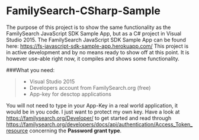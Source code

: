 # FamilySearch-CSharp-Sample
The purpose of this project is to show the same functionality as the FamilySearch JavaScript SDK Sample App, but as a C# project in Visual Studio 2015. The FamilySearch JavaScript SDK Sample App can be found here: https://fs-javascript-sdk-sample-app.herokuapp.com/ 
This project is in active development and by no means ready to show off at this point. It is however use-able right now, it compiles and shows some functionality.

###What you need:
>- Visual Studio 2015
>- Developers account from FamilySearch.org (free)
>- App-key for desctop applications

You will not need to type in your App-Key in a real world application, it would be in you code. I just want to protect my own key. <i class=" icon-meh"></i>
Have a look at https://familysearch.org/Developer/ to get started and read through https://familysearch.org/developers/docs/api/authentication/Access_Token_resource concerning the **Password grant type**.